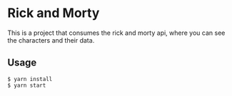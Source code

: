 # Rick and Morty

This is a project that consumes the rick and morty api, where you can see the characters and their data.

## Usage

```
$ yarn install
$ yarn start

```


